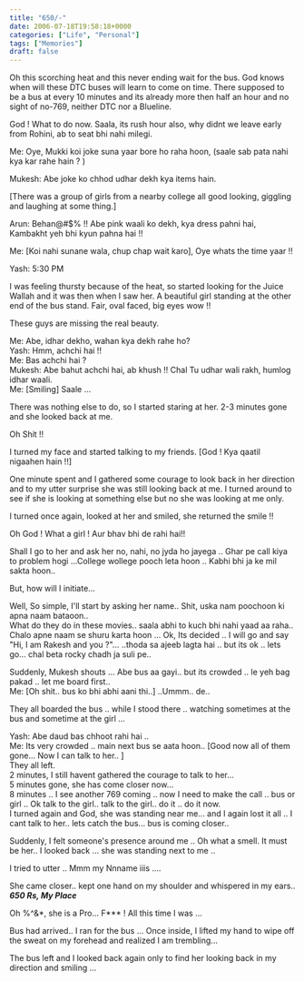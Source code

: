 ```yaml
---
title: "650/-"
date: 2006-07-18T19:58:18+0000
categories: ["Life", "Personal"]
tags: ["Memories"]
draft: false
---
```


<p>Oh this scorching heat and this never ending wait for the bus. God knows when will these DTC buses will learn to come on time.  There supposed to be a bus at every 10 minutes and its already more then half an hour and no sight of no-769, neither DTC nor a Blueline.</p>
<p>God ! What to do now.  Saala, its rush hour also, why didnt we leave early from Rohini, ab to seat bhi nahi milegi.</p>
<p>Me: Oye, Mukki koi  joke suna yaar bore ho raha hoon, (saale sab pata nahi kya kar rahe hain ? )</p>
<p>Mukesh: Abe joke ko chhod udhar dekh kya items hain.</p>
<p>[There was a group of girls from a nearby college all good  looking, giggling and laughing at some thing.]</p>
<p>Arun: Behan@#$% !! Abe pink waali ko dekh, kya dress pahni hai, Kambakht yeh bhi kyun pahna hai !!</p>
<p>Me: [Koi nahi sunane wala, chup chap wait karo], Oye whats the time yaar !!</p>
<p>Yash:  5:30 PM</p>
<p>I was feeling thursty because of the heat, so started looking for the Juice Wallah and it was then when I saw her. A beautiful girl standing at the other end of the bus stand. Fair, oval faced, big eyes wow !!</p>
<p>These guys are missing the real beauty.</p>
<p>Me: Abe, idhar dekho, wahan kya dekh rahe ho?<br />
Yash: Hmm, achchi hai !!<br />
Me: Bas achchi hai ?<br />
Mukesh: Abe bahut achchi hai, ab khush !! Chal Tu udhar wali rakh, humlog idhar waali.<br />
Me: [Smiling] Saale ...</p>
<p>There was nothing else to do, so I started staring at her. 2-3 minutes gone and she looked back at me.</p>
<p>Oh Shit !!</p>
<p>I turned my face and started talking to my friends. [God ! Kya qaatil nigaahen hain !!]</p>
<p>One minute spent and I gathered some courage to look back in her direction and to my utter surprise she was still looking back at me. I turned around to see if she is looking at something else but no she was looking at me only.</p>
<p>I turned once again, looked at her and smiled, she returned the smile !!</p>
<p>Oh God ! What a girl ! Aur bhav bhi de rahi hai!!</p>
<p>Shall I go to her and ask her no, nahi, no jyda ho jayega .. Ghar pe call kiya to problem hogi ...College wollege pooch leta hoon .. Kabhi bhi ja ke mil sakta hoon..</p>
<p>But, how will I initiate...</p>
<p>Well, So simple, I'll start by asking her name.. Shit, uska nam poochoon ki apna naam bataoon..<br />
What do they do in these movies.. saala abhi to kuch bhi nahi yaad aa raha..<br />
Chalo apne naam se shuru karta hoon ... Ok, Its decided  .. I will go and say "Hi, I am Rakesh and you ?"... ..thoda sa ajeeb lagta hai .. but its ok .. lets go... chal beta rocky chadh ja suli pe..</p>
<p>Suddenly, Mukesh shouts ... Abe bus aa gayi.. but its crowded .. le yeh bag pakad .. let me board first..<br />
Me: [Oh shit.. bus ko bhi abhi aani thi..]  ..Ummm.. de..</p>
<p>They all boarded the bus .. while I stood there .. watching sometimes at the bus and sometime at the girl ...</p>
<p>Yash: Abe daud bas chhoot rahi hai ..<br />
Me: Its very crowded .. main next bus se aata hoon.. [Good now all of them gone... Now I can talk to her.. ]<br />
They  all left.<br />
2 minutes, I still havent gathered the courage to talk to her...<br />
5 minutes gone, she has come closer now...<br />
8 minutes .. I see another 769 coming .. now I need to make the call .. bus or girl .. Ok talk to the girl.. talk to the girl.. do it .. do it now.<br />
I turned again and God, she was standing near me... and I again lost it all .. I cant talk to her.. lets catch the bus... bus is coming closer..</p>
<p>Suddenly, I felt someone's presence around me .. Oh what a smell. It must be her.. I looked back ... she was standing next to me ..</p>
<p>I tried to utter .. Mmm my Nnname iiis ....</p>
<p>She came closer.. kept one hand on my shoulder and whispered in my ears..<br />
<b><i>650 Rs, My Place</i></b></p>
<p>Oh %^&*, she is a Pro... F*** ! All this time I was ...</p>
<p>Bus had arrived.. I ran for the bus ... Once inside, I lifted my hand to wipe off the sweat on my forehead and realized I am trembling...</p>
<p>The bus left and I looked back again only to find her looking back   in my direction and smiling ...
</p>
